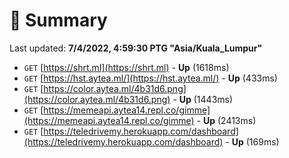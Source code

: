 # 📖 Summary
Last updated: **7/4/2022, 4:59:30 PTG "Asia/Kuala_Lumpur"**

- `GET` [https://shrt.ml](https://shrt.ml) - **Up** (1618ms)
- `GET` [https://hst.aytea.ml/](https://hst.aytea.ml/) - **Up** (433ms)
- `GET` [https://color.aytea.ml/4b31d6.png](https://color.aytea.ml/4b31d6.png) - **Up** (1443ms)
- `GET` [https://memeapi.aytea14.repl.co/gimme](https://memeapi.aytea14.repl.co/gimme) - **Up** (2413ms)
- `GET` [https://teledrivemy.herokuapp.com/dashboard](https://teledrivemy.herokuapp.com/dashboard) - **Up** (169ms)
